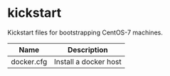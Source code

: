 # kickstart

Kickstart files for bootstrapping CentOS-7 machines.

| Name       | Description           |
| ---------- | --------------------- |
| docker.cfg | Install a docker host |
